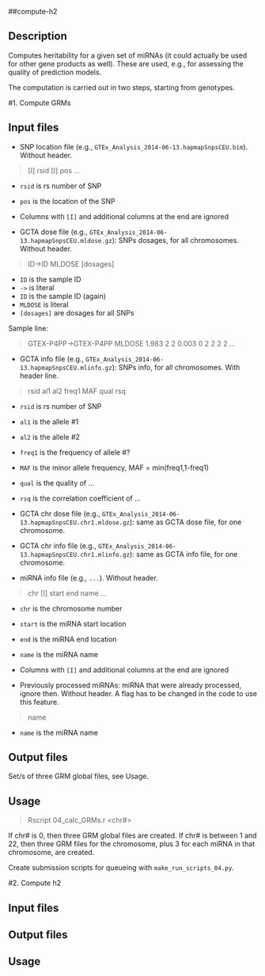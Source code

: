 ##compute-h2

## Description
Computes heritability for a given set of miRNAs (it could actually be used for other gene products as well).
These are used, e.g., for assessing the quality of prediction models.

The computation is carried out in two steps, starting from genotypes.

#1. Compute GRMs

## Input files

- SNP location file (e.g., `GTEx_Analysis_2014-06-13.hapmapSnpsCEU.bim`). Without header.
> [I]   rsid   [I]   pos   ...

  - `rsid` is rs number of SNP
  - `pos` is the location of the SNP
  - Columns with `[I]` and additional columns at the end are ignored

- GCTA dose file (e.g., `GTEx_Analysis_2014-06-13.hapmapSnpsCEU.mldose.gz`): SNPs dosages, for all chromosomes. Without header.
> ID->ID   MLDOSE   [dosages]

  - `ID` is the sample ID
  - `->` is literal
  - `ID` is the sample ID (again)
  - `MLDOSE` is literal
  - `[dosages]` are dosages for all SNPs

 Sample line:
  > GTEX-P4PP->GTEX-P4PP MLDOSE 1.983 2 2 0.003 0 2 2 2 2 ...

- GCTA info file (e.g., `GTEx_Analysis_2014-06-13.hapmapSnpsCEU.mlinfo.gz`): SNPs info, for all chromosomes. With header line.
> rsid   al1   al2   freq1   MAF   qual   rsq

  - `rsid` is rs number of SNP
  - `al1` is the allele #1
  - `al2` is the allele #2
  - `freq1` is the frequency of allele #?
  - `MAF` is the minor allele frequency, MAF = min(freq1,1-freq1)
  - `qual` is the quality of ...
  - `rsq` is the correlation coefficient of ...

- GCTA chr dose file (e.g., `GTEx_Analysis_2014-06-13.hapmapSnpsCEU.chr1.mldose.gz`): same as GCTA dose file, for one chromosome.

- GCTA chr info file (e.g., `GTEx_Analysis_2014-06-13.hapmapSnpsCEU.chr1.mlinfo.gz`): same as GCTA info file, for one chromosome.

- miRNA info file (e.g., `...`). Without header.
> chr   [I]   start   end   name  ...

  - `chr` is the chromosome number
  - `start` is the miRNA start location
  - `end` is the miRNA end location
  - `name` is the miRNA name
  - Columns with `[I]` and additional columns at the end are ignored

- Previously processed miRNAs: miRNA that were already processed, ignore then. Without header. A flag has to be changed in the code to use this feature.
> name
  - `name` is the miRNA name


## Output files

Set/s of three GRM global files, see Usage.

## Usage
> Rscript 04_calc_GRMs.r <chr#>

If chr# is 0, then three GRM global files are created.
If chr# is between 1 and 22, then three GRM files for the chromosome, plus 3 for each miRNA in that chromosome, are created.

Create submission scripts for queueing with `make_run_scripts_04.py`.


#2. Compute h2

## Input files

## Output files

## Usage
> 
